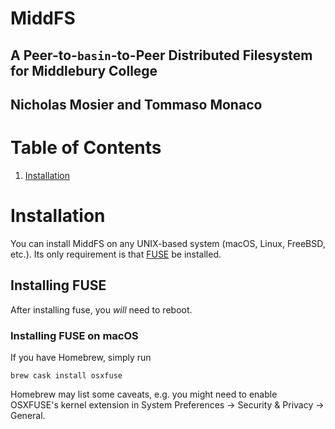 # MiddFS
## A Peer-to-`basin`-to-Peer Distributed Filesystem for Middlebury College
## Nicholas Mosier and Tommaso Monaco

# Table of Contents
1. [Installation](#installation)

# Installation
You can install MiddFS on any UNIX-based system (macOS, Linux, FreeBSD, etc.). Its only requirement is that [FUSE](https://github.com/libfuse/libfuse) be installed. 

## Installing FUSE
After installing fuse, you _will_ need to reboot.

### Installing FUSE on macOS
If you have Homebrew, simply run

```brew cask install osxfuse```

Homebrew may list some caveats, e.g. you might need to enable OSXFUSE's kernel extension in System Preferences -> Security & Privacy -> General.
